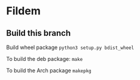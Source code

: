 # Fildem

## Build this branch

Build wheel package `python3 setup.py bdist_wheel`

To build the deb package: `make`

To build the Arch package `makepkg`
